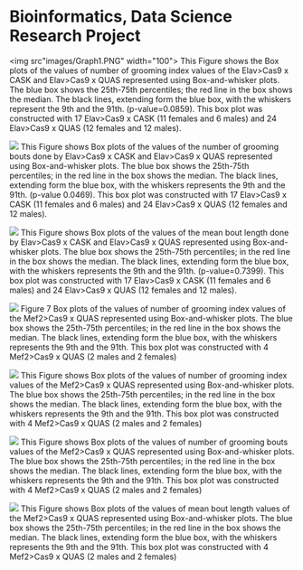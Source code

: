 # Bioinformatics, Data Science Research Project

<img src"images/Graph1.PNG" width="100">
This Figure shows the Box plots of the values of number of grooming index values of the Elav>Cas9 x CASK and Elav>Cas9 x QUAS represented using Box-and-whisker plots. The blue box shows the 25th-75th percentiles; the red line in the box shows the median. The black lines, extending form the blue box, with the whiskers represent the 9th and the 91th. (p-value=0.0859). This box plot was constructed with 17 Elav>Cas9 x CASK (11 females and 6 males) and 24 Elav>Cas9 x QUAS (12 females and 12 males).

![](images/Graph2.PNG)
This Figure shows Box plots of the values of the number of grooming bouts done by Elav>Cas9 x CASK and Elav>Cas9 x QUAS represented using Box-and-whisker plots. The blue box shows the 25th-75th percentiles; in the red line in the box shows the median. The black lines, extending form the blue box, with the whiskers represents the 9th and the 91th. (p-value 0.0469). This box plot was constructed with 17 Elav>Cas9 x CASK (11 females and 6 males) and 24 Elav>Cas9 x QUAS (12 females and 12 males).

![](images/Graph3.PNG)
This Figure shows Box plots of the values of the mean bout length done by Elav>Cas9  x CASK and Elav>Cas9 x QUAS represented using Box-and-whisker plots. The blue box shows the 25th-75th percentiles; in the red line in the box shows the median. The black lines, extending form the blue box, with the whiskers represents the 9th and the 91th. (p-value=0.7399). This box plot was constructed with 17 Elav>Cas9 x CASK (11 females and 6 males) and 24 Elav>Cas9 x QUAS (12 females and 12 males).

![](images/Graph3.PNG)
Figure 7 Box plots of the values of number of grooming index values of the Mef2>Cas9 x QUAS represented using Box-and-whisker plots. The blue box shows the 25th-75th percentiles; in the red line in the box shows the median. The black lines, extending form the blue box, with the whiskers represents the 9th and the 91th. This box plot was constructed with 4 Mef2>Cas9 x QUAS (2 males and 2 females)

![](images/Graph4.PNG)
This Figure shows Box plots of the values of number of grooming index values of the Mef2>Cas9 x QUAS represented using Box-and-whisker plots. The blue box shows the 25th-75th percentiles; in the red line in the box shows the median. The black lines, extending form the blue box, with the whiskers represents the 9th and the 91th. This box plot was constructed with 4 Mef2>Cas9 x QUAS (2 males and 2 females)

![](images/Graph5.PNG)
This Figure shows Box plots of the values of number of grooming bouts values of the Mef2>Cas9 x QUAS represented using Box-and-whisker plots. The blue box shows the 25th-75th percentiles; in the red line in the box shows the median. The black lines, extending form the blue box, with the whiskers represents the 9th and the 91th. This box plot was constructed with 4 Mef2>Cas9 x QUAS (2 males and 2 females)

![](images/Graph6.PNG)
This Figure shows Box plots of the values of mean bout length values of the Mef2>Cas9 x QUAS represented using Box-and-whisker plots. The blue box shows the 25th-75th percentiles; in the red line in the box shows the median. The black lines, extending form the blue box, with the whiskers represents the 9th and the 91th. This box plot was constructed with 4 Mef2>Cas9 x QUAS (2 males and 2 females)
